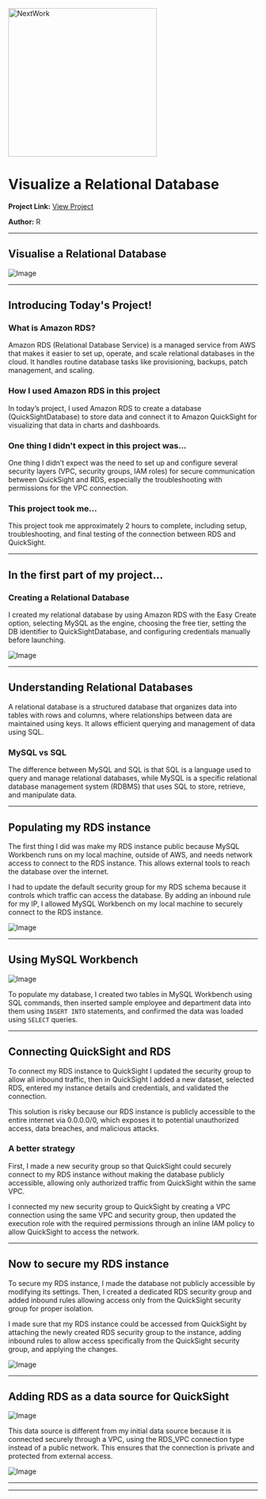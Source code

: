 <img src="https://cdn.prod.website-files.com/677c400686e724409a5a7409/6790ad949cf622dc8dcd9fe4_nextwork-logo-leather.svg" alt="NextWork" width="300" />

# Visualize a Relational Database

**Project Link:** [View Project](http://learn.nextwork.org/projects/aws-databases-rds)

**Author:** R  


---

## Visualise a Relational Database

![Image](http://learn.nextwork.org/serene_teal_majestic_duck/uploads/aws-databases-rds_1fddb0b5)

---

## Introducing Today's Project!

### What is Amazon RDS?

Amazon RDS (Relational Database Service) is a managed service from AWS that makes it easier to set up, operate, and scale relational databases in the cloud. It handles routine database tasks like provisioning, backups, patch management, and scaling.

### How I used Amazon RDS in this project

In today’s project, I used Amazon RDS to create a database (QuickSightDatabase) to store data and connect it to Amazon QuickSight for visualizing that data in charts and dashboards.

### One thing I didn't expect in this project was...

One thing I didn’t expect was the need to set up and configure several security layers (VPC, security groups, IAM roles) for secure communication between QuickSight and RDS, especially the troubleshooting with permissions for the VPC connection.

### This project took me...

This project took me approximately 2 hours to complete, including setup, troubleshooting, and final testing of the connection between RDS and QuickSight.

---

## In the first part of my project...

### Creating a Relational Database

I created my relational database by using Amazon RDS with the Easy Create option, selecting MySQL as the engine, choosing the free tier, setting the DB identifier to QuickSightDatabase, and configuring credentials manually before launching.

![Image](http://learn.nextwork.org/serene_teal_majestic_duck/uploads/aws-databases-rds_43343546)

---

## Understanding Relational Databases

A relational database is a structured database that organizes data into tables with rows and columns, where relationships between data are maintained using keys. It allows efficient querying and management of data using SQL.

### MySQL vs SQL

The difference between MySQL and SQL is that SQL is a language used to query and manage relational databases, while MySQL is a specific relational database management system (RDBMS) that uses SQL to store, retrieve, and manipulate data.

---

## Populating my RDS instance

The first thing I did was make my RDS instance public because MySQL Workbench runs on my local machine, outside of AWS, and needs network access to connect to the RDS instance. This allows external tools to reach the database over the internet.

I had to update the default security group for my RDS schema because it controls which traffic can access the database. By adding an inbound rule for my IP, I allowed MySQL Workbench on my local machine to securely connect to the RDS instance.

![Image](http://learn.nextwork.org/serene_teal_majestic_duck/uploads/aws-databases-rds_91b9fd1g)

---

## Using MySQL Workbench

![Image](http://learn.nextwork.org/serene_teal_majestic_duck/uploads/aws-databases-rds_1fddb0b5)

To populate my database, I created two tables in MySQL Workbench using SQL commands, then inserted sample employee and department data into them using `INSERT INTO` statements, and confirmed the data was loaded using `SELECT` queries.

---

## Connecting QuickSight and RDS

To connect my RDS instance to QuickSight I updated the security group to allow all inbound traffic, then in QuickSight I added a new dataset, selected RDS, entered my instance details and credentials, and validated the connection.

This solution is risky because our RDS instance is publicly accessible to the entire internet via 0.0.0.0/0, which exposes it to potential unauthorized access, data breaches, and malicious attacks.

### A better strategy

First, I made a new security group so that QuickSight could securely connect to my RDS instance without making the database publicly accessible, allowing only authorized traffic from QuickSight within the same VPC.

I connected my new security group to QuickSight by creating a VPC connection using the same VPC and security group, then updated the execution role with the required permissions through an inline IAM policy to allow QuickSight to access the network.

---

## Now to secure my RDS instance

To secure my RDS instance, I made the database not publicly accessible by modifying its settings. Then, I created a dedicated RDS security group and added inbound rules allowing access only from the QuickSight security group for proper isolation.

I made sure that my RDS instance could be accessed from QuickSight by attaching the newly created RDS security group to the instance, adding inbound rules to allow access specifically from the QuickSight security group, and applying the changes.

![Image](http://learn.nextwork.org/serene_teal_majestic_duck/uploads/aws-databases-rds_1709b26b)

---

## Adding RDS as a data source for QuickSight

![Image](http://learn.nextwork.org/serene_teal_majestic_duck/uploads/aws-databases-rds_1709b29b)

This data source is different from my initial data source because it is connected securely through a VPC, using the RDS_VPC connection type instead of a public network. This ensures that the connection is private and protected from external access.

![Image](http://learn.nextwork.org/serene_teal_majestic_duck/uploads/aws-databases-rds_1709b30b)

---

---

